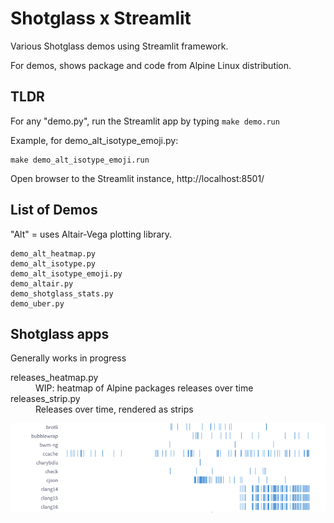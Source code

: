 # Shotglass x Streamlit 

Various Shotglass demos using Streamlit framework.

For demos, shows package and code from Alpine Linux distribution.

## TLDR

For any "demo.py", run the Streamlit app by typing `make demo.run`

Example, for demo_alt_isotype_emoji.py:

    make demo_alt_isotype_emoji.run

Open browser to the Streamlit instance, http://localhost:8501/

## List of Demos

"Alt" = uses Altair-Vega plotting library.

    demo_alt_heatmap.py
    demo_alt_isotype.py
    demo_alt_isotype_emoji.py
    demo_altair.py
    demo_shotglass_stats.py
    demo_uber.py

## Shotglass apps

Generally works in progress

<dl>
<dt>releases_heatmap.py</dt>
<dd>WIP: heatmap of Alpine packages releases over time
<dt>releases_strip.py</dt>
<dd>Releases over time, rendered as strips</dd>
</dl>

![releases_strip](media/releases_strip.png)

